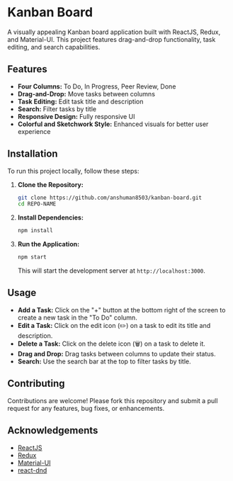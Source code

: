# Kanban Board

A visually appealing Kanban board application built with ReactJS, Redux, and Material-UI. This project features drag-and-drop functionality, task editing, and search capabilities.

## Features

- **Four Columns:** To Do, In Progress, Peer Review, Done
- **Drag-and-Drop:** Move tasks between columns
- **Task Editing:** Edit task title and description
- **Search:** Filter tasks by title
- **Responsive Design:** Fully responsive UI
- **Colorful and Sketchwork Style:** Enhanced visuals for better user experience

## Installation

To run this project locally, follow these steps:

1. **Clone the Repository:**

   ```bash
   git clone https://github.com/anshuman8503/kanban-board.git
   cd REPO-NAME
   ```

2. **Install Dependencies:**

   ```bash
   npm install
   ```

3. **Run the Application:**

   ```bash
   npm start
   ```

   This will start the development server at `http://localhost:3000`.

## Usage

- **Add a Task:** Click on the "+" button at the bottom right of the screen to create a new task in the "To Do" column.
- **Edit a Task:** Click on the edit icon (✏️) on a task to edit its title and description.
- **Delete a Task:** Click on the delete icon (🗑️) on a task to delete it.
- **Drag and Drop:** Drag tasks between columns to update their status.
- **Search:** Use the search bar at the top to filter tasks by title.

## Contributing

Contributions are welcome! Please fork this repository and submit a pull request for any features, bug fixes, or enhancements.

## Acknowledgements

- [ReactJS](https://reactjs.org/)
- [Redux](https://redux.js.org/)
- [Material-UI](https://mui.com/)
- [react-dnd](https://react-dnd.github.io/react-dnd/)
